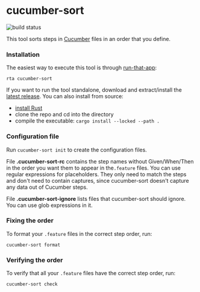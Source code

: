 # cucumber-sort

![build status](https://github.com/kevgo/cucumber-sort/actions/workflows/ci.yml/badge.svg)

This tool sorts steps in [Cucumber](https://cucumber.io) files in an order that
you define.

### Installation

The easiest way to execute this tool is through
[run-that-app](https://github.com/kevgo/run-that-app):

```
rta cucumber-sort
```

If you want to run the tool standalone, download and extract/install the
[latest release](https://github.com/kevgo/cucumber-sort/releases/latest). You
can also install from source:

- [install Rust](https://rustup.rs)
- clone the repo and cd into the directory
- compile the executable: `cargo install --locked --path .`

### Configuration file

Run `cucumber-sort init` to create the configuration files.

File **.cucumber-sort-rc** contains the step names without Given/When/Then in
the order you want them to appear in the`.feature` files. You can use regular
expressions for placeholders. They only need to match the steps and don't need
to contain captures, since cucumber-sort doesn't capture any data out of
Cucumber steps.

File **.cucumber-sort-ignore** lists files that cucumber-sort should ignore. You
can use glob expressions in it.

### Fixing the order

To format your `.feature` files in the correct step order, run:

```
cucumber-sort format
```

### Verifying the order

To verify that all your `.feature` files have the correct step order, run:

```
cucumber-sort check
```
